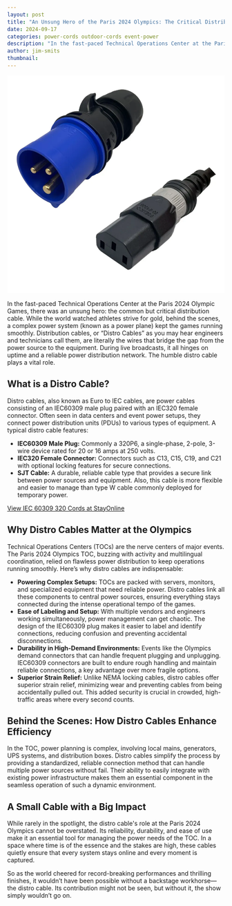 ```yaml
---
layout: post
title: "An Unsung Hero of the Paris 2024 Olympics: The Critical Distribution Cable"
date: 2024-09-17
categories: power-cords outdoor-cords event-power
description: "In the fast-paced Technical Operations Center at the Paris 2024 Olympic Games, there was an unsung hero: the common but critical distribution cable. While the world watched athletes strive for gold, behind the scenes, a complex power system (known as a power plane) kept the games running smoothly."
author: jim-smits
thumbnail:
---
```

![An image of an IEC60309 Connector with a blue sleeve, and an IEC320 C13 black S-Lock connector with a gray collar.](/assets/images/posts/320P6-C13-S-Lock-Black.webp "Distribution Cables")

In the fast-paced Technical Operations Center at the Paris 2024 Olympic Games, there was an unsung hero: the common but critical distribution cable. While the world watched athletes strive for gold, behind the scenes, a complex power system (known as a power plane) kept the games running smoothly. Distribution cables, or “Distro Cables” as you may hear engineers and technicians call them, are literally the wires that bridge the gap from the power source to the equipment. During live broadcasts, it all hinges on uptime and a reliable power distribution network. The humble distro cable plays a vital role.

## What is a Distro Cable?

Distro cables, also known as Euro to IEC cables, are power cables consisting of an IEC60309 male plug paired with an IEC320 female connector. Often seen in data centers and event power setups, they connect power distribution units (PDUs) to various types of equipment. A typical distro cable features:

- **IEC60309 Male Plug:** Commonly a 320P6, a single-phase, 2-pole, 3-wire device rated for 20 or 16 amps at 250 volts.
- **IEC320 Female Connector:** Connectors such as C13, C15, C19, and C21 with optional locking features for secure connections.
- **SJT Cable:** A durable, reliable cable type that provides a secure link between power sources and equipment. Also, this cable is more flexible and easier to manage than type W cable commonly deployed for temporary power.

[View IEC 60309 320 Cords at StayOnline](https://www.stayonline.com/category/i-iec-60309-320-cords.asp)

## Why Distro Cables Matter at the Olympics

Technical Operations Centers (TOCs) are the nerve centers of major events. The Paris 2024 Olympics TOC, buzzing with activity and multilingual coordination, relied on flawless power distribution to keep operations running smoothly. Here’s why distro cables are indispensable:

- **Powering Complex Setups:** TOCs are packed with servers, monitors, and specialized equipment that need reliable power. Distro cables link all these components to central power sources, ensuring everything stays connected during the intense operational tempo of the games.
- **Ease of Labeling and Setup:** With multiple vendors and engineers working simultaneously, power management can get chaotic. The design of the IEC60309 plug makes it easier to label and identify connections, reducing confusion and preventing accidental disconnections.
- **Durability in High-Demand Environments:** Events like the Olympics demand connectors that can handle frequent plugging and unplugging. IEC60309 connectors are built to endure rough handling and maintain reliable connections, a key advantage over more fragile options.
- **Superior Strain Relief:** Unlike NEMA locking cables, distro cables offer superior strain relief, minimizing wear and preventing cables from being accidentally pulled out. This added security is crucial in crowded, high-traffic areas where every second counts.

## Behind the Scenes: How Distro Cables Enhance Efficiency

In the TOC, power planning is complex, involving local mains, generators, UPS systems, and distribution boxes. Distro cables simplify the process by providing a standardized, reliable connection method that can handle multiple power sources without fail. Their ability to easily integrate with existing power infrastructure makes them an essential component in the seamless operation of such a dynamic environment.

## A Small Cable with a Big Impact

While rarely in the spotlight, the distro cable's role at the Paris 2024 Olympics cannot be overstated. Its reliability, durability, and ease of use make it an essential tool for managing the power needs of the TOC. In a space where time is of the essence and the stakes are high, these cables quietly ensure that every system stays online and every moment is captured.

So as the world cheered for record-breaking performances and thrilling finishes, it wouldn’t have been possible without a backstage workhorse—the distro cable. Its contribution might not be seen, but without it, the show simply wouldn’t go on.